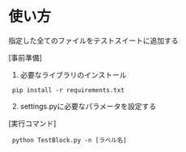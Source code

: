 # 使い方
指定した全てのファイルをテストスイートに追加する

[事前準備]

1. 必要なライブラリのインストール

``` pip install -r requirements.txt```

2. settings.pyに必要なパラメータを設定する

[実行コマンド]
```
 python TestBlock.py -n [ラベル名]
```